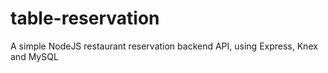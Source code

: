 # table-reservation
A simple NodeJS restaurant reservation backend API, using Express, Knex and MySQL
